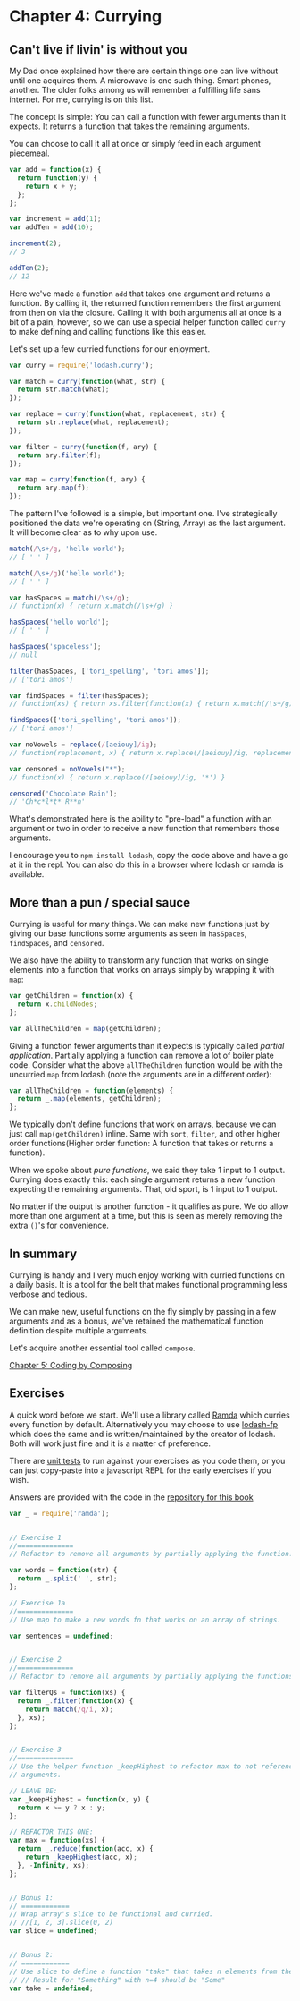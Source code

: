 # Chapter 4: Currying

## Can't live if livin' is without you
My Dad once explained how there are certain things one can live without until one acquires them. A microwave is one such thing. Smart phones, another. The older folks among us will remember a fulfilling life sans internet. For me, currying is on this list.

The concept is simple: You can call a function with fewer arguments than it expects. It returns a function that takes the remaining arguments.

You can choose to call it all at once or simply feed in each argument piecemeal.

```js
var add = function(x) {
  return function(y) {
    return x + y;
  };
};

var increment = add(1);
var addTen = add(10);

increment(2);
// 3

addTen(2);
// 12
```

Here we've made a function `add` that takes one argument and returns a function. By calling it, the returned function remembers the first argument from then on via the closure. Calling it with both arguments all at once is a bit of a pain, however, so we can use a special helper function called `curry` to make defining and calling functions like this easier.

Let's set up a few curried functions for our enjoyment.

```js
var curry = require('lodash.curry');

var match = curry(function(what, str) {
  return str.match(what);
});

var replace = curry(function(what, replacement, str) {
  return str.replace(what, replacement);
});

var filter = curry(function(f, ary) {
  return ary.filter(f);
});

var map = curry(function(f, ary) {
  return ary.map(f);
});
```

The pattern I've followed is a simple, but important one. I've strategically positioned the data we're operating on (String, Array) as the last argument. It will become clear as to why upon use.

```js
match(/\s+/g, 'hello world');
// [ ' ' ]

match(/\s+/g)('hello world');
// [ ' ' ]

var hasSpaces = match(/\s+/g);
// function(x) { return x.match(/\s+/g) }

hasSpaces('hello world');
// [ ' ' ]

hasSpaces('spaceless');
// null

filter(hasSpaces, ['tori_spelling', 'tori amos']);
// ['tori amos']

var findSpaces = filter(hasSpaces);
// function(xs) { return xs.filter(function(x) { return x.match(/\s+/g) }) }

findSpaces(['tori_spelling', 'tori amos']);
// ['tori amos']

var noVowels = replace(/[aeiouy]/ig);
// function(replacement, x) { return x.replace(/[aeiouy]/ig, replacement) }

var censored = noVowels("*");
// function(x) { return x.replace(/[aeiouy]/ig, '*') }

censored('Chocolate Rain');
// 'Ch*c*l*t* R**n'
```

What's demonstrated here is the ability to "pre-load" a function with an argument or two in order to receive a new function that remembers those arguments.

I encourage you to `npm install lodash`, copy the code above and have a go at it in the repl. You can also do this in a browser where lodash or ramda is available.

## More than a pun / special sauce

Currying is useful for many things. We can make new functions just by giving our base functions some arguments as seen in `hasSpaces`, `findSpaces`, and `censored`.

We also have the ability to transform any function that works on single elements into a function that works on arrays simply by wrapping it with `map`:

```js
var getChildren = function(x) {
  return x.childNodes;
};

var allTheChildren = map(getChildren);
```

Giving a function fewer arguments than it expects is typically called *partial application*. Partially applying a function can remove a lot of boiler plate code. Consider what the above `allTheChildren` function would be with the uncurried `map` from lodash (note the arguments are in a different order):

```js
var allTheChildren = function(elements) {
  return _.map(elements, getChildren);
};
```

We typically don't define functions that work on arrays, because we can just call `map(getChildren)` inline. Same with `sort`, `filter`, and other higher order functions(Higher order function: A function that takes or returns a function).

When we spoke about *pure functions*, we said they take 1 input to 1 output. Currying does exactly this: each single argument returns a new function expecting the remaining arguments. That, old sport, is 1 input to 1 output.

No matter if the output is another function - it qualifies as pure. We do allow more than one argument at a time, but this is seen as merely removing the extra `()`'s for convenience.


## In summary

Currying is handy and I very much enjoy working with curried functions on a daily basis. It is a tool for the belt that makes functional programming less verbose and tedious.

We can make new, useful functions on the fly simply by passing in a few arguments and as a bonus, we've retained the mathematical function definition despite multiple arguments.

Let's acquire another essential tool called `compose`.

[Chapter 5: Coding by Composing](ch5.md)

## Exercises

A quick word before we start. We'll use a library called [Ramda](http://ramdajs.com) which curries every function by default. Alternatively you may choose to use [lodash-fp](https://github.com/lodash/lodash-fp) which does the same and is written/maintained by the creator of lodash. Both will work just fine and it is a matter of preference.

There are [unit tests](https://github.com/DrBoolean/mostly-adequate-guide/tree/master/code/part1_exercises) to run against your exercises as you code them, or you can just copy-paste into a javascript REPL for the early exercises if you wish.

Answers are provided with the code in the [repository for this book](https://github.com/DrBoolean/mostly-adequate-guide/tree/master/code/part1_exercises/answers)

```js
var _ = require('ramda');


// Exercise 1
//==============
// Refactor to remove all arguments by partially applying the function.

var words = function(str) {
  return _.split(' ', str);
};

// Exercise 1a
//==============
// Use map to make a new words fn that works on an array of strings.

var sentences = undefined;


// Exercise 2
//==============
// Refactor to remove all arguments by partially applying the functions.

var filterQs = function(xs) {
  return _.filter(function(x) {
    return match(/q/i, x);
  }, xs);
};


// Exercise 3
//==============
// Use the helper function _keepHighest to refactor max to not reference any
// arguments.

// LEAVE BE:
var _keepHighest = function(x, y) {
  return x >= y ? x : y;
};

// REFACTOR THIS ONE:
var max = function(xs) {
  return _.reduce(function(acc, x) {
    return _keepHighest(acc, x);
  }, -Infinity, xs);
};


// Bonus 1:
// ============
// Wrap array's slice to be functional and curried.
// //[1, 2, 3].slice(0, 2)
var slice = undefined;


// Bonus 2:
// ============
// Use slice to define a function "take" that takes n elements from the beginning of the string. Make it curried.
// // Result for "Something" with n=4 should be "Some"
var take = undefined;
```
